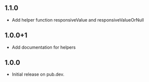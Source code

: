## 1.1.0

*  Add helper function responsiveValue and responsiveValueOrNull

## 1.0.0+1

*  Add documentation for helpers

## 1.0.0

*  Initial release on pub.dev.

